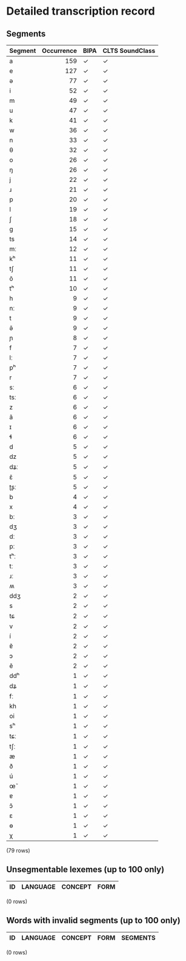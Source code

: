 
# Detailed transcription record

## Segments

| Segment | Occurrence | BIPA | CLTS SoundClass |
|:----------|-------------:|:-------|:------------------|
| a | 159 | ✓ | ✓ |
| e | 127 | ✓ | ✓ |
| ə | 77 | ✓ | ✓ |
| i | 52 | ✓ | ✓ |
| m | 49 | ✓ | ✓ |
| u | 47 | ✓ | ✓ |
| k | 41 | ✓ | ✓ |
| w | 36 | ✓ | ✓ |
| n | 33 | ✓ | ✓ |
| θ | 32 | ✓ | ✓ |
| o | 26 | ✓ | ✓ |
| ŋ | 26 | ✓ | ✓ |
| j | 22 | ✓ | ✓ |
| ɹ | 21 | ✓ | ✓ |
| p | 20 | ✓ | ✓ |
| l | 19 | ✓ | ✓ |
| ʃ | 18 | ✓ | ✓ |
| g | 15 | ✓ | ✓ |
| ts | 14 | ✓ | ✓ |
| mː | 12 | ✓ | ✓ |
| kʰ | 11 | ✓ | ✓ |
| tʃ | 11 | ✓ | ✓ |
| õ | 11 | ✓ | ✓ |
| tʰ | 10 | ✓ | ✓ |
| h | 9 | ✓ | ✓ |
| nː | 9 | ✓ | ✓ |
| t | 9 | ✓ | ✓ |
| ə̃ | 9 | ✓ | ✓ |
| ɲ | 8 | ✓ | ✓ |
| f | 7 | ✓ | ✓ |
| lː | 7 | ✓ | ✓ |
| pʰ | 7 | ✓ | ✓ |
| r | 7 | ✓ | ✓ |
| sː | 6 | ✓ | ✓ |
| tsː | 6 | ✓ | ✓ |
| z | 6 | ✓ | ✓ |
| ã | 6 | ✓ | ✓ |
| ɪ | 6 | ✓ | ✓ |
| ɬ | 6 | ✓ | ✓ |
| d | 5 | ✓ | ✓ |
| dz | 5 | ✓ | ✓ |
| dʑː | 5 | ✓ | ✓ |
| ɛ̃ | 5 | ✓ | ✓ |
| ʈʂː | 5 | ✓ | ✓ |
| b | 4 | ✓ | ✓ |
| x | 4 | ✓ | ✓ |
| bː | 3 | ✓ | ✓ |
| dʒ | 3 | ✓ | ✓ |
| dː | 3 | ✓ | ✓ |
| pː | 3 | ✓ | ✓ |
| tʰː | 3 | ✓ | ✓ |
| tː | 3 | ✓ | ✓ |
| ɹː | 3 | ✓ | ✓ |
| ʍ | 3 | ✓ | ✓ |
| ddʒ | 2 | ✓ | ✓ |
| s | 2 | ✓ | ✓ |
| tɕ | 2 | ✓ | ✓ |
| v | 2 | ✓ | ✓ |
| í | 2 | ✓ | ✓ |
| ɐ̃ | 2 | ✓ | ✓ |
| ɔ | 2 | ✓ | ✓ |
| ẽ | 2 | ✓ | ✓ |
| ddʰ | 1 | ✓ | ✓ |
| dʑ | 1 | ✓ | ✓ |
| fː | 1 | ✓ | ✓ |
| kh | 1 | ✓ | ✓ |
| oi | 1 | ✓ | ✓ |
| sʰ | 1 | ✓ | ✓ |
| tɕː | 1 | ✓ | ✓ |
| tʃː | 1 | ✓ | ✓ |
| æ | 1 | ✓ | ✓ |
| ð | 1 | ✓ | ✓ |
| ú | 1 | ✓ | ✓ |
| œ̃ | 1 | ✓ | ✓ |
| ɐ | 1 | ✓ | ✓ |
| ɔ̃ | 1 | ✓ | ✓ |
| ɛ | 1 | ✓ | ✓ |
| ɵ | 1 | ✓ | ✓ |
| χ | 1 | ✓ | ✓ |

(79 rows)



## Unsegmentable lexemes (up to 100 only)

| ID | LANGUAGE | CONCEPT | FORM |
|------|------------|-----------|--------|

(0 rows)



## Words with invalid segments (up to 100 only)

| ID | LANGUAGE | CONCEPT | FORM | SEGMENTS |
|------|------------|-----------|--------|------------|

(0 rows)


